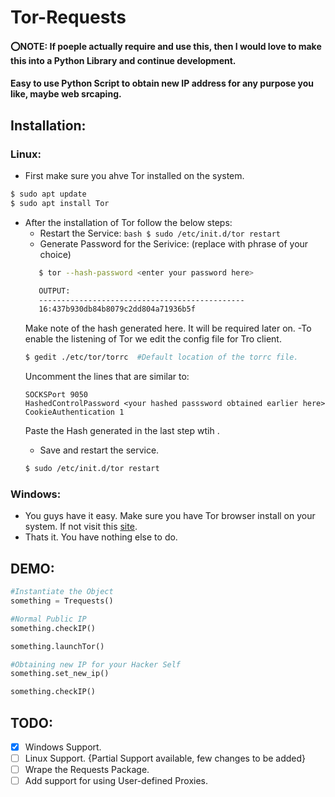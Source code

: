 # Tor-Requests
#### ⭕NOTE: If poeple actually require and use this, then I would love to make this into a Python Library and continue development.
#### Easy to use Python Script to obtain new IP address for any purpose you like, maybe web srcaping.

## Installation:
### Linux:
+ First make sure you ahve Tor installed on the system.
```bash
$ sudo apt update
$ sudo apt install Tor
```
+ After the installation of Tor follow the below steps:
  - Restart the Service: ```bash $ sudo /etc/init.d/tor restart ```
  - Generate Password for the Serivice: (replace <enter your password here> with phrase of your choice)
  ```bash 
     $ tor --hash-password <enter your password here>
  
     OUTPUT:
     ----------------------------------------------
     16:437b930db84b8079c2dd804a71936b5f
  ``` 
  Make note of the hash generated here. It will be required later on.
  -To enable the listening of Tor we edit the config file for Tro client.
  ```bash
  $ gedit ./etc/tor/torrc  #Default location of the torrc file.
  ```
  Uncomment the lines that are similar to:
  ```
  SOCKSPort 9050
  HashedControlPassword <your hashed passsword obtained earlier here>
  CookieAuthentication 1
  ```
  Paste the Hash generated in the last step wtih <your hashed passsword obtained earlier here>.
  - Save and restart the service.
  ```bash
  $ sudo /etc/init.d/tor restart 
  ```
### Windows:
  + You guys have it easy. Make sure you have Tor browser install on your system. If not visit this [site](https://www.torproject.org/dist/torbrowser/8.0.8/torbrowser-install-win64-8.0.8_en-US.exe).
  + Thats it. You have nothing else to do.
## DEMO:
  ```python
  #Instantiate the Object
  something = Trequests()
  
  #Normal Public IP
  something.checkIP()
  
  something.launchTor()
  
  #Obtaining new IP for your Hacker Self
  something.set_new_ip()
  
  something.checkIP()
  ```
## TODO:
- [X] Windows Support.
- [ ] Linux Support. {Partial Support available, few changes to be added}
- [ ] Wrape the Requests Package.
- [ ] Add support for using User-defined Proxies.

